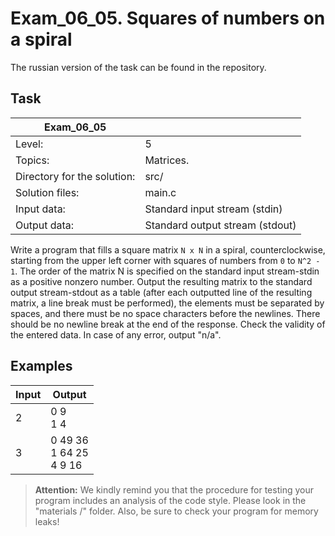 # Exam_06_05. Squares of numbers on a spiral
The russian version of the task can be found in the repository.

## Task

| Exam_06_05 | |
| ------ | ------ |
| Level: | 5 |
| Topics: | Matrices. |
| Directory for the solution: | src/ |
| Solution files: | main.c |
| Input data: | Standard input stream (stdin) |
| Output data: | Standard output stream (stdout) |

Write a program that fills a square matrix `N x N` in a spiral, counterclockwise, starting from the upper left corner with squares of numbers from `0` to `N^2 - 1`. The order of the matrix N is specified on the standard input stream-stdin as a positive nonzero number. Output the resulting matrix to the standard output stream-stdout as a table (after each outputted line of the resulting matrix, a line break must be performed), the elements must be separated by spaces, and there must be no space characters before the newlines. There should be no newline break at the end of the response. Check the validity of the entered data. In case of any error, output "n/a".

## Examples

| Input | Output |
| ------ | ------ |
| 2 | 0 9<br/>1 4 |
| 3 | 0 49 36<br/>1 64 25<br/>4 9 16 |

> **Attention:** We kindly remind you that the procedure for testing your program includes an analysis of the code style. Please look in the "materials /" folder. Also, be sure to check your program for memory leaks!
